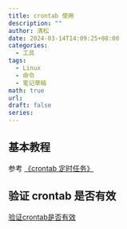 ```yaml
---
title: crontab 使用
description: ""
author: 清松
date: 2024-03-14T14:09:25+08:00
categories:
  - 工具
tags:
  - Linux
  - 命令
  - 笔记草稿
math: true
url: 
draft: false
series:
---
```

## 基本教程

参考 [《crontab 定时任务》](https://linuxtools-rst.readthedocs.io/zh_CN/latest/tool/crontab.html)

## 验证 crontab 是否有效

[验证crontab是否有效](https://ubuntuqa.com/article/1805.html)

